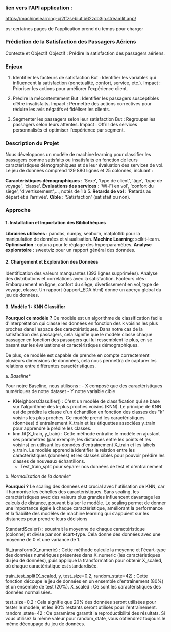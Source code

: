 ### lien vers l'API application :
https://machinelearning-cj2ffzsebiutlb62zcb3jn.streamlit.app/

ps: certaines pages de l'application prend du temps pour charger
### Prédiction de la Satisfaction des Passagers Aériens
Contexte et Objectif
Objectif : Prédire la satisfaction des passagers aériens.

### Enjeux
1. Identifier les facteurs de satisfaction
But : Identifier les variables qui influencent la satisfaction (ponctualité, confort, service, etc.).
Impact : Prioriser les actions pour améliorer l'expérience client.

2. Prédire la mécontentement
But : Identifier les passagers susceptibles d’être insatisfaits.
Impact : Permettre des actions correctives pour réduire les avis négatifs et fidéliser les clients.

3. Segmenter les passagers selon leur satisfaction
But : Regrouper les passagers selon leurs attentes.
Impact : Offrir des services personnalisés et optimiser l'expérience par segment.

### Description du Projet
Nous développons un modèle de machine learning pour classifier les passagers comme satisfaits ou insatisfaits en fonction de leurs caractéristiques démographiques et de leur évaluation des services de vol. Le jeu de données comprend 129 880 lignes et 25 colonnes, incluant :

**Caractéristiques démographiques** : 'Sexe', 'type de client', 'âge', 'type de voyage', 'classe'.
**Évaluations des services** : 'Wi-Fi en vol', 'confort du siège', 'divertissement',..., notés de 1 à 5.
**Retards de vol** : 'Retards au départ et à l’arrivée'.
**Cible** : 'Satisfaction' (satisfait ou non).

### Approche
#### 1. Installation et Importation des Bibliothèques
**Librairies utilisées** : pandas, numpy, seaborn, matplotlib pour la manipulation de données et visualisation.
**Machine Learning**: scikit-learn.
**Optimisation** : optuna pour le réglage des hyperparamètres.
**Analyse exploratoire** : sweetviz pour un rapport général des données.

#### 2. Chargement et Exploration des Données
Identification des valeurs manquantes (393 lignes supprimées).
Analyse des distributions et corrélations avec la satisfaction.
Facteurs clés : Embarquement en ligne, confort du siège, divertissement en vol, type de voyage, classe.
Un rapport (rapport_EDA.html) donne un aperçu global du jeu de données.

#### 3. Modèle 1 : KNN Classifier 
	
**Pourquoi ce modèle ?** 
Ce modèle est un algorithme de classification facile d'interprétation qui classe les données en fonction des k voisins les plus proches dans l'espace des caractéristiques. Dans notre  cas de la satisfaction des passagers, cela signifie que le modèle classe chaque passager en fonction des passagers qui lui ressemblent le plus, en se basant sur les évaluations et caractéristiques démographiques.
		
De plus, ce modèle est capable de prendre en compte correctement plusieurs dimensions de donnnées, cela nous permettra de capturer les relations entre différentes caractéristiques.
	
a. *Baseline** 
	
Pour notre Baseline, nous utilisons : 
	- X composé que des caractéristiques numériques de notre dataset
	- Y notre variable cible
  - KNeighborsClassifier() : C'est un modèle de classification qui se base sur l'algorithme des k-plus proches voisins (KNN). Le principe de KNN est de prédire la classe d'un échantillon en fonction des classes des "k" voisins les plus proches. Ce modèle prend les caractéristiques (données) d'entraînement X_train et les étiquettes associées y_train pour apprendre à prédire les classes.
 - knn.fit(X_train, y_train) : Cette méthode entraîne le modèle en ajustant ses paramètres (par exemple, les distances entre les points et les voisins) en utilisant les données d'entraînement X_train et les labels y_train. Le modèle apprend à identifier la relation entre les caractéristiques (données) et les classes cibles pour pouvoir prédire les classes de nouveaux échantillons.
	- Test_train_split pour séparer nos données de test et d'entrainement
 
b. *Normalisation de la donnée** 

**Pourquoi ?** 
Le scaling des données est crucial avec l'utilisation de KNN, car il harmonise les échelles des caractéristiques. Sans scaling, les caractéristiques avec des valeurs plus grandes influencent davantage les calculs de distance, pouvant biaiser le modèle. Le scaling permet de donner une importance égale à chaque caractéristique, améliorant la performance et la fiabilité des modèles de machine learning qui s’appuient sur les distances pour prendre leurs décisions

StandardScaler() : soustrait la moyenne de chaque caractéristique (colonne) et divise par son écart-type. Cela donne des données avec une moyenne de 0 et une variance de 1. 

fit_transform(X_numeric) : Cette méthode calcule la moyenne et l'écart-type des données numériques présentes dans X_numeric (les caractéristiques du jeu de données), puis applique la transformation pour obtenir X_scaled, où chaque caractéristique est standardisée.

train_test_split(X_scaled, y, test_size=0.2, random_state=42) : Cette fonction découpe le jeu de données en un ensemble d'entraînement (80%) et un ensemble de test (20%).
X_scaled : Ce sont les caractéristiques des données normalisées.

test_size=0.2 : Cela signifie que 20% des données seront utilisées pour tester le modèle, et les 80% restants seront utilisés pour l'entraînement.
random_state=42 : Ce paramètre garantit la reproductibilité des résultats. Si vous utilisez la même valeur pour random_state, vous obtiendrez toujours le même découpage du jeu de données.






